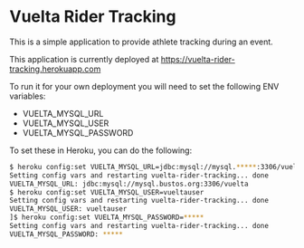 Vuelta Rider Tracking
==========================

This is a simple application to provide athlete tracking during an event.

This application is currently deployed at https://vuelta-rider-tracking.herokuapp.com

To run it for your own deployment you will need to set the following ENV variables:
* VUELTA_MYSQL_URL
* VUELTA_MYSQL_USER
* VUELTA_MYSQL_PASSWORD

To set these in Heroku, you can do the following:

```bash
$ heroku config:set VUELTA_MYSQL_URL=jdbc:mysql://mysql.*****:3306/vuelta
Setting config vars and restarting vuelta-rider-tracking... done
VUELTA_MYSQL_URL: jdbc:mysql://mysql.bustos.org:3306/vuelta
$ heroku config:set VUELTA_MYSQL_USER=vueltauser
Setting config vars and restarting vuelta-rider-tracking... done
VUELTA_MYSQL_USER: vueltauser
]$ heroku config:set VUELTA_MYSQL_PASSWORD=*****
Setting config vars and restarting vuelta-rider-tracking... done
VUELTA_MYSQL_PASSWORD: *****
```
